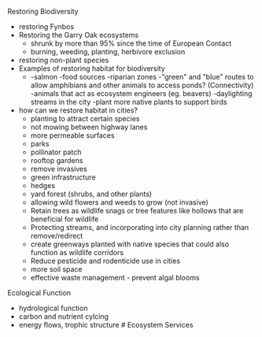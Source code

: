 Restoring Biodiversity

-   restoring Fynbos
-   Restoring the Garry Oak ecosystems
    -   shrunk by more than 95% since the time of European Contact
    -   burning, weeding, planting, herbivore exclusion
-   restoring non-plant species
-   Examples of restoring habitat for biodiversity
    -   -salmon -food sources -riparian zones -"green" and "blue" routes
        to allow amphibians and other animals to access ponds?
        (Connectivity) -animals that act as ecosystem engineers (eg.
        beavers) -daylighting streams in the city -plant more native
        plants to support birds
-   how can we restore habitat in cities?
    -   planting to attract certain species
    -   not mowing between highway lanes
    -   more permeable surfaces
    -   parks
    -   pollinator patch
    -   rooftop gardens
    -   remove invasives
    -   green infrastructure
    -   hedges
    -   yard forest (shrubs, and other plants)
    -   allowing wild flowers and weeds to grow (not invasive)
    -   Retain trees as wildlife snags or tree features like hollows
        that are beneficial for wildlife
    -   Protecting streams, and incorporating into city planning rather
        than remove/redirect
    -   create greenways planted with native species that could also
        function as wildlife corridors
    -   Reduce pesticide and rodenticide use in cities
    -   more soil space
    -   effective waste management - prevent algal blooms

Ecological Function

-   hydrological function
-   carbon and nutrient cylcing
-   energy flows, trophic structure \# Ecosystem Services
